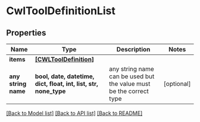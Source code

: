 # CwlToolDefinitionList


## Properties
Name | Type | Description | Notes
------------ | ------------- | ------------- | -------------
**items** | [**[CWLToolDefinition]**](CWLToolDefinition.md) |  | 
**any string name** | **bool, date, datetime, dict, float, int, list, str, none_type** | any string name can be used but the value must be the correct type | [optional]

[[Back to Model list]](../README.md#documentation-for-models) [[Back to API list]](../README.md#documentation-for-api-endpoints) [[Back to README]](../README.md)


